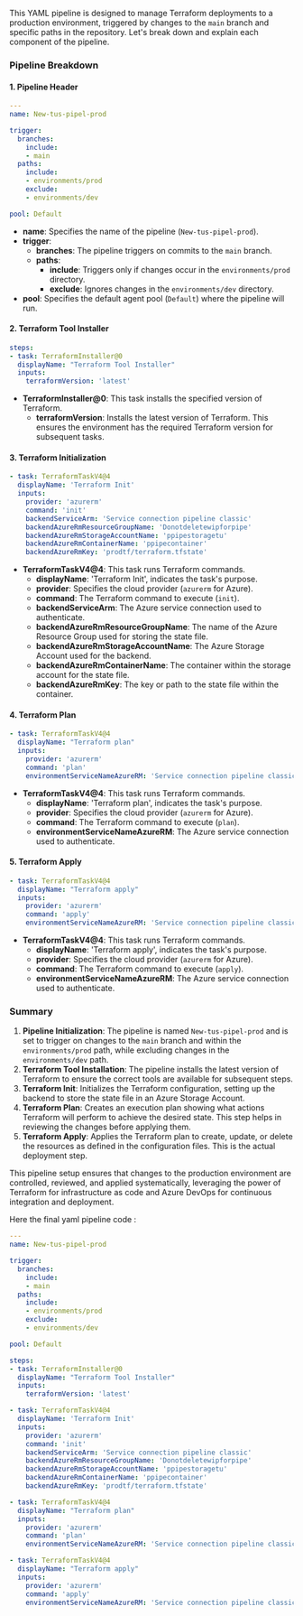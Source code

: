 This YAML pipeline is designed to manage Terraform deployments to a production environment, triggered by changes to the `main` branch and specific paths in the repository. Let's break down and explain each component of the pipeline.

### Pipeline Breakdown

#### 1. Pipeline Header

```yaml
---
name: New-tus-pipel-prod

trigger:
  branches:
    include:
    - main
  paths:
    include:
    - environments/prod
    exclude:
    - environments/dev

pool: Default
```

- **name**: Specifies the name of the pipeline (`New-tus-pipel-prod`).
- **trigger**: 
  - **branches**: The pipeline triggers on commits to the `main` branch.
  - **paths**:
    - **include**: Triggers only if changes occur in the `environments/prod` directory.
    - **exclude**: Ignores changes in the `environments/dev` directory.
- **pool**: Specifies the default agent pool (`Default`) where the pipeline will run.

#### 2. Terraform Tool Installer

```yaml
steps:
- task: TerraformInstaller@0
  displayName: "Terraform Tool Installer"
  inputs:
    terraformVersion: 'latest'
```

- **TerraformInstaller@0**: This task installs the specified version of Terraform.
  - **terraformVersion**: Installs the latest version of Terraform. This ensures the environment has the required Terraform version for subsequent tasks.

#### 3. Terraform Initialization

```yaml
- task: TerraformTaskV4@4
  displayName: 'Terraform Init'
  inputs:
    provider: 'azurerm'
    command: 'init'
    backendServiceArm: 'Service connection pipeline classic'
    backendAzureRmResourceGroupName: 'Donotdeletewipforpipe'
    backendAzureRmStorageAccountName: 'ppipestoragetu'
    backendAzureRmContainerName: 'ppipecontainer'
    backendAzureRmKey: 'prodtf/terraform.tfstate'
```

- **TerraformTaskV4@4**: This task runs Terraform commands.
  - **displayName**: 'Terraform Init', indicates the task's purpose.
  - **provider**: Specifies the cloud provider (`azurerm` for Azure).
  - **command**: The Terraform command to execute (`init`).
  - **backendServiceArm**: The Azure service connection used to authenticate.
  - **backendAzureRmResourceGroupName**: The name of the Azure Resource Group used for storing the state file.
  - **backendAzureRmStorageAccountName**: The Azure Storage Account used for the backend.
  - **backendAzureRmContainerName**: The container within the storage account for the state file.
  - **backendAzureRmKey**: The key or path to the state file within the container.

#### 4. Terraform Plan

```yaml
- task: TerraformTaskV4@4
  displayName: "Terraform plan"
  inputs:
    provider: 'azurerm'
    command: 'plan'
    environmentServiceNameAzureRM: 'Service connection pipeline classic'
```

- **TerraformTaskV4@4**: This task runs Terraform commands.
  - **displayName**: 'Terraform plan', indicates the task's purpose.
  - **provider**: Specifies the cloud provider (`azurerm` for Azure).
  - **command**: The Terraform command to execute (`plan`).
  - **environmentServiceNameAzureRM**: The Azure service connection used to authenticate.

#### 5. Terraform Apply

```yaml
- task: TerraformTaskV4@4
  displayName: "Terraform apply"
  inputs:
    provider: 'azurerm'
    command: 'apply'
    environmentServiceNameAzureRM: 'Service connection pipeline classic'
```

- **TerraformTaskV4@4**: This task runs Terraform commands.
  - **displayName**: 'Terraform apply', indicates the task's purpose.
  - **provider**: Specifies the cloud provider (`azurerm` for Azure).
  - **command**: The Terraform command to execute (`apply`).
  - **environmentServiceNameAzureRM**: The Azure service connection used to authenticate.

### Summary

1. **Pipeline Initialization**: The pipeline is named `New-tus-pipel-prod` and is set to trigger on changes to the `main` branch and within the `environments/prod` path, while excluding changes in the `environments/dev` path.
2. **Terraform Tool Installation**: The pipeline installs the latest version of Terraform to ensure the correct tools are available for subsequent steps.
3. **Terraform Init**: Initializes the Terraform configuration, setting up the backend to store the state file in an Azure Storage Account.
4. **Terraform Plan**: Creates an execution plan showing what actions Terraform will perform to achieve the desired state. This step helps in reviewing the changes before applying them.
5. **Terraform Apply**: Applies the Terraform plan to create, update, or delete the resources as defined in the configuration files. This is the actual deployment step.

This pipeline setup ensures that changes to the production environment are controlled, reviewed, and applied systematically, leveraging the power of Terraform for infrastructure as code and Azure DevOps for continuous integration and deployment.

Here the final yaml pipeline code :

```yaml
---
name: New-tus-pipel-prod

trigger:
  branches:
    include:
    - main
  paths:
    include:
    - environments/prod
    exclude:
    - environments/dev

pool: Default

steps:
- task: TerraformInstaller@0
  displayName: "Terraform Tool Installer"
  inputs:
    terraformVersion: 'latest'

- task: TerraformTaskV4@4
  displayName: 'Terraform Init'
  inputs:
    provider: 'azurerm'
    command: 'init'
    backendServiceArm: 'Service connection pipeline classic'
    backendAzureRmResourceGroupName: 'Donotdeletewipforpipe'
    backendAzureRmStorageAccountName: 'ppipestoragetu'
    backendAzureRmContainerName: 'ppipecontainer'
    backendAzureRmKey: 'prodtf/terraform.tfstate'

- task: TerraformTaskV4@4
  displayName: "Terraform plan"
  inputs:
    provider: 'azurerm'
    command: 'plan'
    environmentServiceNameAzureRM: 'Service connection pipeline classic'

- task: TerraformTaskV4@4
  displayName: "Terraform apply"
  inputs:
    provider: 'azurerm'
    command: 'apply'
    environmentServiceNameAzureRM: 'Service connection pipeline classic'
